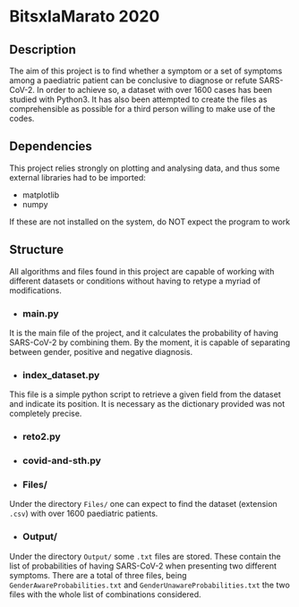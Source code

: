# BitsxlaMarato 2020
## Description
The aim of this project is to find whether a symptom or a set of symptoms among a paediatric patient can be conclusive to diagnose or refute SARS-CoV-2. In order to achieve so, a dataset with over 1600 cases has been studied with Python3. It has also been attempted to create the files as comprehensible as possible for a third person willing to make use of the codes. 

## Dependencies 
This project relies strongly on plotting and analysing data, and thus some external libraries had to be imported:
* matplotlib
* numpy

If these are not installed on the system, do NOT expect the program to work
## Structure
All algorithms and files found in this project are capable of working with different datasets or conditions without having to retype a myriad of modifications.
* ### main.py
It is the main file of the project, and it calculates the probability of having SARS-CoV-2 by combining them. By the moment, it is capable of separating between gender, positive and negative diagnosis.
* ### index_dataset.py
This file is a simple python script to retrieve a given field from the dataset and indicate its position. It is necessary as the dictionary provided was not completely precise.
* ### reto2.py
* ### covid-and-sth.py
* ### Files/
Under the directory `Files/` one can expect to find the dataset (extension `.csv`) with over 1600 paediatric patients. 
* ### Output/
Under the directory `Output/` some `.txt` files are stored. These contain the list of probabilities of having SARS-CoV-2 when presenting two different symptoms. There are a total of three files, being `GenderAwareProbabilities.txt` and `GenderUnawareProbabilities.txt` the two files with the whole list of combinations considered.
